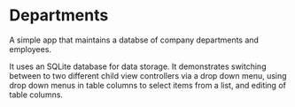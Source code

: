 Departments
===========

A simple app that maintains a databse of company departments and employees.

It uses an SQLite database for data storage. It demonstrates switching between to two different child view controllers via a drop down menu, using drop down menus in table columns to select items from a list, and editing of table columns.

